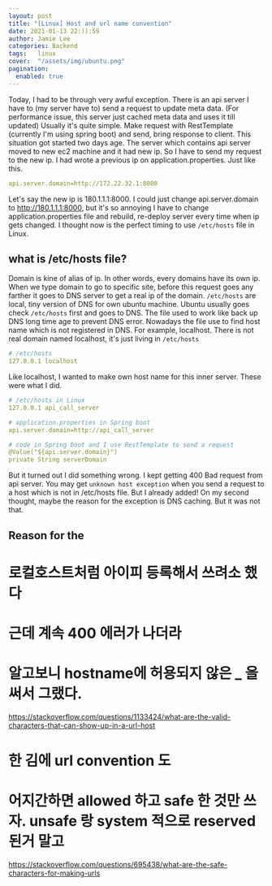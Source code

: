 ```yaml
---
layout: post 
title: "[Linux] Host and url name convention"
date: 2021-01-13 22:)):59
author: Jamie Lee
categories: Backend
tags:	linux
cover:  "/assets/img/ubuntu.png"
pagination: 
  enabled: true
---
```


Today, I had to be through very awful exception. There is an api server I have to (my server have to) send a request to update  meta data. (For performance issue, this server just cached meta data and uses it till updated)
Usually it's quite simple. Make request with RestTemplate (currently I'm using spring boot) and send, bring response to client. 
This situation got started two days age. The server which contains api server moved to new ec2 machine and it had new ip. So I have to send my request to the new ip. 
I had wrote a previous ip on application.properties. Just like this. 
```yaml
api.server.domain=http://172.22.32.1:8000
```
Let's say the new ip is 180.1.1.1:8000. I could just change api.server.domain to http://180.1.1.1:8000, but it's so annoying I have to change application.properties file and rebuild, re-deploy server every time when ip gets changed.
I thought now is the perfect timing to use `/etc/hosts` file in Linux. 

## what is /etc/hosts file? 
Domain is kine of alias of ip. In other words, every domains have its own ip. When we type domain to go to specific site, before this request goes any farther it goes to DNS server to get a real ip of the domain. 
`/etc/hosts` are local, tiny version of DNS for own ubuntu machine. Ubuntu usually goes check `/etc/hosts` first and goes to DNS. The file used to work like back up DNS long time age to prevent DNS error. 
Nowadays the file use to find host name which is not registered in DNS. For example, localhost. There is not real domain named localhost, it's just living in `/etc/hosts`

```yaml
# /etc/hosts
127.0.0.1 localhost
```
Like localhost, I wanted to make own host name for this inner server. These were what I did. 

```yaml
# /etc/hosts in Linux  
127.0.0.1 api_call_server

# application.properties in Spring boot 
api.server.domain=http://api_call_server 

# code in Spring boot and I use RestTemplate to send a request
@Value("${api.server.domain}")
private String serverDomain
```

But it turned out I did something wrong. I kept getting 400 Bad request from api server. You may get `unknown host exception` when you send a request to a host which is not in /etc/hosts file. But I already added! 
On my second thought, maybe the reason for the exception is DNS caching. But it was not that. 

## Reason for the  



# 로컬호스트처럼 아이피 등록해서 쓰려소 했다 
# 근데 계속  400 에러가 나더라 
# 알고보니 hostname에 허용되지 않은 _ 을 써서 그랬다. 
https://stackoverflow.com/questions/1133424/what-are-the-valid-characters-that-can-show-up-in-a-url-host
# 한 김에 url convention 도 
# 어지간하면 allowed 하고 safe 한 것만 쓰자. unsafe 랑 system 적으로 reserved 된거 말고 
https://stackoverflow.com/questions/695438/what-are-the-safe-characters-for-making-urls

